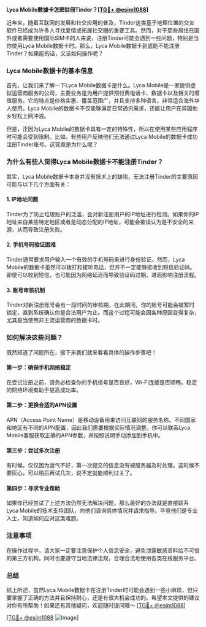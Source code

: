 **Lyca Mobile數據卡怎麽註冊Tinder？[[TG💪+ @esim1088](https://t.me/s/esim1088)]**

近年来，随着互联网的发展和社交应用的普及，Tinder这类基于地理位置的交友软件已经成为许多人寻找爱情或拓展社交圈的重要工具。然而，对于那些居住在国外或者需要使用国际SIM卡的人来说，注册Tinder可能会遇到一些问题，特别是当你使用Lyca Mobile数据卡时。那么，Lyca Mobile数据卡到底能不能注册Tinder？如果能的话，又该如何操作呢？

### Lyca Mobile数据卡的基本信息

首先，让我们来了解一下Lyca Mobile数据卡是什么。Lyca Mobile是一家提供虚拟运营商服务的公司，主要业务是为用户提供预付费电话卡、数据卡以及相关的增值服务。它的特点是价格实惠、覆盖范围广，并且支持多种语言，非常适合海外华人使用。Lyca Mobile的数据卡不仅能够满足日常通讯需求，还能让用户在异国他乡轻松上网冲浪。

但是，正因为Lyca Mobile的数据卡具有一定的特殊性，所以在使用某些应用程序时可能会受到限制。比如，有些用户反映他们无法通过Lyca Mobile的数据卡成功注册Tinder账号。这究竟是为什么呢？

### 为什么有些人觉得Lyca Mobile数据卡不能注册Tinder？

其实，Lyca Mobile数据卡本身并没有技术上的缺陷，无法注册Tinder的主要原因可能与以下几个方面有关：

#### 1. IP地址问题
Tinder为了防止垃圾账户的泛滥，会对新注册用户的IP地址进行检测。如果你的IP地址来自某些特定地区或者是动态分配的IP地址，可能会被误认为是不安全的来源，从而导致注册失败。

#### 2. 手机号码验证困难
Tinder通常要求用户输入一个有效的手机号码来进行身份验证。然而，Lyca Mobile的数据卡虽然可以拨打和接听电话，但并不一定能够接收到短信验证码。即使可以收到短信，也可能因为网络延迟而导致验证码过期，进而影响注册流程。

#### 3. 账号审核机制
Tinder对新注册账号会有一段时间的审核期，在此期间，你的账号可能会被暂时锁定，直到系统确认你是合法用户为止。而这个过程可能会因各种原因变得复杂，尤其是当使用非主流运营商的数据卡时。

### 如何解决这些问题？

既然知道了问题所在，接下来我们就来看看具体的操作步骤吧！

#### 第一步：确保手机网络稳定
在尝试注册之前，请务必检查你的手机信号是否良好，Wi-Fi连接是否顺畅。稳定的网络环境有助于提高成功率。

#### 第二步：更换合适的APN设置
APN（Access Point Name）是移动设备用来访问互联网的服务名称。不同国家和地区有不同的APN配置，因此我们需要根据实际情况调整。你可以联系Lyca Mobile客服获取正确的APN参数，并按照说明手动添加到手机中。

#### 第三步：尝试多次注册
有时候，仅仅因为运气不好，第一次提交的信息没有被服务器及时处理。这时候不要灰心，可以稍后再试几次，说不定就能顺利过关了。

#### 第四步：寻求专业帮助
如果你已经尝试了上述方法仍然无法解决问题，那么最好的办法就是直接联系Lyca Mobile的技术支持团队，向他们咨询具体情况并请求指导。毕竟他们是专业人士，知道如何应对这类难题。

### 注意事项

在操作过程中，请大家一定要注意保护个人信息安全，避免泄露敏感资料给不可信的第三方机构。同时也要遵守当地法律法规，合理合法地使用各类在线服务平台。

### 总结

综上所述，虽然Lyca Mobile数据卡在注册Tinder时可能会遇到一些小麻烦，但只要掌握了正确的方法并且保持耐心，还是有很大机会成功的。希望本文提供的建议对你有所帮助！如果还有其他疑问，欢迎随时提问哦～ [[TG💪+ @esim1088](https://t.me/s/esim1088)]

[[TG💪+ @esim1088](https://t.me/s/esim1088) ![Image](https://i.postimg.cc/4NQfJmqS/Snipaste-2025-05-13-00-14-12.png)]